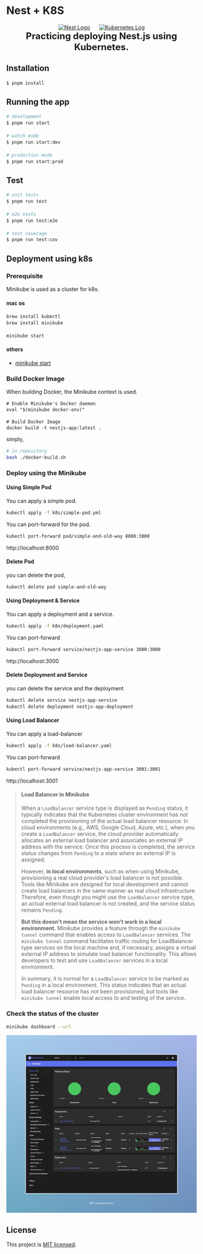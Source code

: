 # Nest + K8S

<div style="display: flex; justify-content: center; align-items: center; gap: 24px;">
    <a href="https://nestjs.com/" target="blank"><img src="https://nestjs.com/img/logo-small.svg" width="200" alt="Nest Logo" /></a>
    <a href="https://kubernetes.io/" target="_blank"><img src="https://avatars.githubusercontent.com/u/13629408?s=200&v=4" width="200" alt="Kubernetes Log" /></a>
</div>

<div style="text-align: center; font-weight: bold; font-size: 1.5rem;">
    Practicing deploying Nest.js using Kubernetes.
</div>

## Installation

```bash
$ pnpm install
```

## Running the app

```bash
# development
$ pnpm run start

# watch mode
$ pnpm run start:dev

# production mode
$ pnpm run start:prod
```

## Test

```bash
# unit tests
$ pnpm run test

# e2e tests
$ pnpm run test:e2e

# test coverage
$ pnpm run test:cov
```

## Deployment using k8s

### Prerequisite

Minikube is used as a cluster for k8s.

#### mac os

```sh
brew install kubectl
brew install minikube

minikube start
```

#### others

- [minikube start](https://minikube.sigs.k8s.io/docs/start/)

### Build Docker Image

When building Docker, the Minikube context is used.

```
# Enable Minikube's Docker daemon
eval "$(minikube docker-env)"

# Build Docker Image
docker build -t nestjs-app:latest .
```

simply,

```sh
# in repository
bash ./docker-build.sh
```

### Deploy using the Minikube

#### Using Simple Pod

You can apply a simple pod.

```sh
kubectl apply -f k8s/simple-pod.yml
```

You can port-forward for the pod.

```sh
kubectl port-forward pod/simple-and-old-way 8080:3000
```

http://localhost:8000

#### Delete Pod

you can delete the pod,

```sh
kubectl delete pod simple-and-old-way
```

#### Using Deployment & Service

You can apply a deployment and a service.

```sh
kubectl apply -f k8s/deployment.yaml
```

You can port-forward

```sh
kubectl port-forward service/nestjs-app-service 3000:3000
```

http://localhost:3000

#### Delete Deployment and Service

you can delete the service and the deployment

```sh
kubectl delete service nestjs-app-service
kubectl delete deployment nestjs-app-deployment
```

#### Using Load Balancer

You can apply a load-balancer

```sh
kubectl apply -f k8s/load-balancer.yaml
```

You can port-forward

```sh
kubectl port-forward service/nestjs-app-service 3001:3001
```

http://localhost:3001

> #### Load Balancer in Minikube
> 
> When a `LoadBalancer` service type is displayed as `Pending` status, it typically indicates that the Kubernetes cluster
environment has not completed the provisioning of the actual load balancer resource. In cloud environments (e.g., AWS,
Google Cloud, Azure, etc.), when you create a `LoadBalancer` service, the cloud provider automatically allocates an
external load balancer and associates an external IP address with the service. Once this process is completed, the
service status changes from `Pending` to a state where an external IP is assigned.
> 
> However, **in local environments**, such as when using Minikube, provisioning a real cloud provider's load balancer is
not possible. Tools like Minikube are designed for local development and cannot create load balancers in the same manner
as real cloud infrastructure. Therefore, even though you might use the `LoadBalancer` service type, an actual external
load balancer is not created, and the service status remains `Pending`.
> 
> **But this doesn't mean the service won't work in a local environment.** Minikube provides a feature through
the `minikube tunnel` command that enables access to `LoadBalancer` services. The `minikube tunnel` command facilitates
traffic routing for LoadBalancer type services on the local machine and, if necessary, assigns a virtual external IP
address to simulate load balancer functionality. This allows developers to test and use `LoadBalancer` services in a
local environment.
> 
> In summary, it is normal for a `LoadBalancer` service to be marked as `Pending` in a local environment. This status
indicates that an actual load balancer resource has not been provisioned, but tools like `minikube tunnel` enable local
access to and testing of the service.

### Check the status of the cluster

```sh
minikube dashboard --url
```

![Dashboard](assets/Kubernetes%20Dashboard.jpeg)


## License

This project is [MIT licensed](LICENSE).
